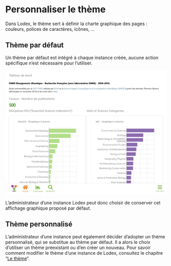 # Personnaliser le thème

Dans Lodex, le thème sert à définir la charte graphique des pages : couleurs, polices de caractères, icônes, …

## Thème par défaut

Un thème par défaut est intégré à chaque instance créée, aucune action spécifique n’est nécessaire pour l’utiliser.

![Theme defaut](./assets/Theme-defaut.jpg)

L’administrateur d’une instance Lodex peut donc choisir de conserver cet affichage graphique proposé par défaut.

## Thème personnalisé

L’administrateur d’une instance peut également décider d’adopter un thème personnalisé,
qui se substitue au thème par défaut. Il a alors le choix d’utiliser un thème préexistant ou d’en créer un nouveau.
Pour savoir comment modifier le thème d’une instance de Lodex, consultez le chapitre “[Le thème](#)“.
